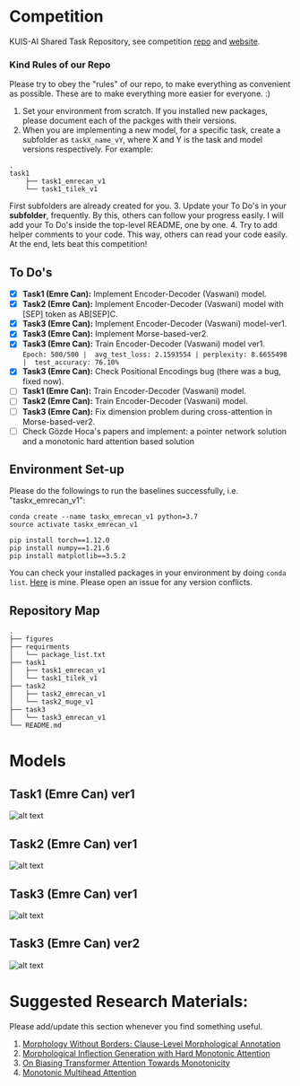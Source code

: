 # Competition
KUIS-AI Shared Task Repository, see competition [repo](https://sigtyp.github.io/st2022-mrl.html) and [website](https://sigtyp.github.io/st2022-mrl.html).

### Kind Rules of our Repo
Please try to obey the "rules" of our repo, to make everything as convenient as possible. These are to make everything more easier for everyone. :)
1. Set your environment from scratch. If you installed new packages, please document each of the packges with their versions.
2. When you are implementing a new model, for a specific task, create a subfolder as `taskX_name_vY`, where X and Y is the task and model versions respectively. For example:
```
.
task1
    ├── task1_emrecan_v1
    └── task1_tilek_v1
```
First subfolders are already created for you.
3. Update your To Do's in your **subfolder**, frequently. By this, others can follow your progress easily. I will add your To Do's inside the top-level README, one by one.
4. Try to add helper comments to your code. This way, others can read your code easily.
At the end, lets beat this competition!


## To Do's
- [x] **Task1 (Emre Can):** Implement Encoder-Decoder (Vaswani) model.
- [x] **Task2 (Emre Can):** Implement Encoder-Decoder (Vaswani) model with [SEP] token as AB[SEP]C.
- [x] **Task3 (Emre Can):** Implement Encoder-Decoder (Vaswani) model-ver1.
- [x] **Task3 (Emre Can):** Implement Morse-based-ver2.
- [x] **Task3 (Emre Can):** Train Encoder-Decoder (Vaswani) model ver1. <br/>
`Epoch: 500/500 |  avg_test_loss: 2.1593554 | perplexity: 8.6655498 |  test_accuracy: 76.10%` 
- [x] **Task3 (Emre Can):** Check Positional Encodings bug (there was a bug, fixed now).
- [ ] **Task1 (Emre Can):** Train Encoder-Decoder (Vaswani) model.
- [ ] **Task2 (Emre Can):** Train Encoder-Decoder (Vaswani) model.
- [ ] **Task3 (Emre Can):** Fix dimension problem during cross-attention in Morse-based-ver2.
- [ ] Check Gözde Hoca's papers and implement: a pointer network solution and a monotonic hard attention based solution

## Environment Set-up
Please do the followings to run the baselines successfully, i.e. "taskx_emrecan_v1":
```
conda create --name taskx_emrecan_v1 python=3.7
source activate taskx_emrecan_v1

pip install torch==1.12.0
pip install numpy==1.21.6
pip install matplotlib==3.5.2
```
You can check your installed packages in your environment by doing `conda list`. [Here](https://github.com/ecacikgoz97/competation/blob/main/requirments/package_list.txt) is mine. Please open an issue for any version conflicts.

## Repository Map
```
.
├── figures
├── requirments
│   └── package_list.txt
├── task1
│   ├── task1_emrecan_v1
│   └── task1_tilek_v1
├── task2 
│   ├── task2_emrecan_v1
│   └── task2_muge_v1
├── task3
│   └── task3_emrecan_v1
└── README.md
```

# Models
## Task1 (Emre Can) ver1
![alt text](https://github.com/ecacikgoz97/competation/blob/main/figures/t1_ver1.png)

## Task2 (Emre Can) ver1
![alt text](https://github.com/ecacikgoz97/competation/blob/main/figures/t2_ver1.png)

## Task3 (Emre Can) ver1
![alt text](https://github.com/ecacikgoz97/competation/blob/main/figures/t3_ver1.png)

## Task3 (Emre Can) ver2
![alt text](https://github.com/ecacikgoz97/competation/blob/main/figures/t3_ver2.png)

# Suggested Research Materials:
Please add/update this section whenever you find something useful.
1. [Morphology Without Borders: Clause-Level Morphological Annotation](https://arxiv.org/pdf/2202.12832.pdf)
2. [Morphological Inflection Generation with Hard Monotonic Attention](https://aclanthology.org/P17-1183.pdf)
3. [On Biasing Transformer Attention Towards Monotonicity](https://arxiv.org/pdf/2104.03945.pdf)
4. [Monotonic Multihead Attention](https://arxiv.org/pdf/1909.12406.pdf)

